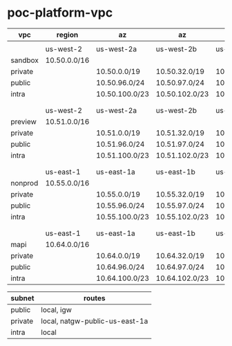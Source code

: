 # poc-platform-vpc

 vpc      | region          | az              | az             | az             
----------|-----------------|-----------------|----------------|-----------------  
          |                 |                 |                |                  
          | us-west-2       | us-west-2a      |   us-west-2b   |  us-west-2c       
 sandbox  | 10.50.0.0/16    |                 |                |                  
 private  |                 | 10.50.0.0/19    | 10.50.32.0/19  | 10.50.64.0/19     
 public   |                 | 10.50.96.0/24   | 10.50.97.0/24  | 10.50.98.0/24    
 intra    |                 | 10.50.100.0/23  | 10.50.102.0/23 | 10.50.104.0/23   
          |                 |                 |                |                  
          |                 |                 |                |                  
          | us-west-2       | us-west-2a      |   us-west-2b   |  us-west-2c       
 preview  | 10.51.0.0/16    |                 |                |                  
 private  |                 | 10.51.0.0/19    | 10.51.32.0/19  | 10.51.64.0/19     
 public   |                 | 10.51.96.0/24   | 10.51.97.0/24  | 10.51.98.0/24     
 intra    |                 | 10.51.100.0/23  | 10.51.102.0/23 | 10.51.104.0/23    
          |                 |                 |                |                  
          |                 |                 |                |                  
          | us-east-1       | us-east-1a      |   us-east-1b   |  us-east-1c       
 nonprod  | 10.55.0.0/16    |                 |                |                  
 private  |                 | 10.55.0.0/19    | 10.55.32.0/19  | 10.55.64.0/19     
 public   |                 | 10.55.96.0/24   | 10.55.97.0/24  | 10.55.98.0/24     
 intra    |                 | 10.55.100.0/23  | 10.55.102.0/23 | 10.55.104.0/23    
          |                 |                 |                |                
          |                 |                 |                |                
          | us-east-1       | us-east-1a      |   us-east-1b   |  us-east-1c     
 mapi     | 10.64.0.0/16    |                 |                |                
 private  |                 | 10.64.0.0/19    | 10.64.32.0/19  | 10.64.64.0/19   
 public   |                 | 10.64.96.0/24   | 10.64.97.0/24  | 10.64.98.0/24   
 intra    |                 | 10.64.100.0/23  | 10.64.102.0/23 | 10.64.104.0/23  


 subnet  | routes                         
---------|--------------------------------
 public  | local, igw                     
 private | local, natgw-public-us-east-1a 
 intra   | local                          

